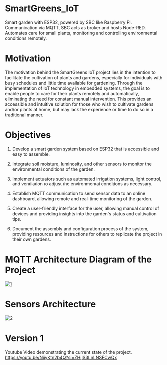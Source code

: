 # SmartGreens_IoT
 Smart garden with ESP32, powered by SBC like Raspberry Pi. Communication via MQTT, SBC acts as broker and hosts Node-RED. Automates care for small plants, monitoring and controlling environmental conditions remotely.
 
# Motivation
The motivation behind the SmartGreens IoT project lies in the intention to facilitate the cultivation of plants and gardens, especially for individuals with busy schedules and little time available for gardening. Through the implementation of IoT technology in embedded systems, the goal is to enable people to care for their plants remotely and automatically, eliminating the need for constant manual intervention. This provides an accessible and intuitive solution for those who wish to cultivate gardens and/or plants at home, but may lack the experience or time to do so in a traditional manner.

# Objectives
1. Develop a smart garden system based on ESP32 that is accessible and easy to assemble.

2. Integrate soil moisture, luminosity, and other sensors to monitor the environmental conditions of the garden.

3. Implement actuators such as automated irrigation systems, light control, and ventilation to adjust the environmental conditions as necessary.

4. Establish MQTT communication to send sensor data to an online dashboard, allowing remote and real-time monitoring of the garden.

5. Create a user-friendly interface for the user, allowing manual control of devices and providing insights into the garden's status and cultivation tips.

6. Document the assembly and configuration process of the system, providing resources and instructions for others to replicate the project in their own gardens.


# MQTT Architecture Diagram of the Project
[![1](https://github.com/RicardoBozollan/SmartGreens_IoT/assets/163909522/1460b8b2-aad9-42cd-ac72-f825328d0f64)](https://private-user-images.githubusercontent.com/163909522/338020737-af7bbf0f-038b-4cbb-8d95-df345f8abe8a.png?jwt=eyJhbGciOiJIUzI1NiIsInR5cCI6IkpXVCJ9.eyJpc3MiOiJnaXRodWIuY29tIiwiYXVkIjoicmF3LmdpdGh1YnVzZXJjb250ZW50LmNvbSIsImtleSI6ImtleTUiLCJleHAiOjE3MTc5Nzk0NDQsIm5iZiI6MTcxNzk3OTE0NCwicGF0aCI6Ii8xNjM5MDk1MjIvMzM4MDIwNzM3LWFmN2JiZjBmLTAzOGItNGNiYi04ZDk1LWRmMzQ1ZjhhYmU4YS5wbmc_WC1BbXotQWxnb3JpdGhtPUFXUzQtSE1BQy1TSEEyNTYmWC1BbXotQ3JlZGVudGlhbD1BS0lBVkNPRFlMU0E1M1BRSzRaQSUyRjIwMjQwNjEwJTJGdXMtZWFzdC0xJTJGczMlMkZhd3M0X3JlcXVlc3QmWC1BbXotRGF0ZT0yMDI0MDYxMFQwMDI1NDRaJlgtQW16LUV4cGlyZXM9MzAwJlgtQW16LVNpZ25hdHVyZT02NWMyYzM5ZGEzOTk0MzE3ZGRiYjlhYzU0OTkzYzM4ZGQwNjk0ZjA2NzQwNTY3OWFiNWEzZjRmZTU0ZjFkYjAyJlgtQW16LVNpZ25lZEhlYWRlcnM9aG9zdCZhY3Rvcl9pZD0wJmtleV9pZD0wJnJlcG9faWQ9MCJ9.TUP4xV2pFxP_bkigEBqviOtzpqclb9lpRGqj8uCu4CA)

# Sensors Architecture
![2](https://github.com/RicardoBozollan/SmartGreens_IoT/assets/163909522/e3e58214-910f-499f-8244-47b1ae7bd506)

# Version 1

Youtube Video demonstrating the current state of the project.
https://youtu.be/NiiyKtn2b4Q?si=ZHjIS3LnLNSFCwQx
